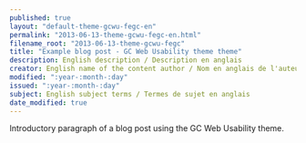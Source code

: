 ```yaml
---
published: true
layout: "default-theme-gcwu-fegc-en"
permalink: "2013-06-13-theme-gcwu-fegc-en.html"
filename_root: "2013-06-13-theme-gcwu-fegc"
title: "Example blog post - GC Web Usability theme theme"
description: English description / Description en anglais
creator: English name of the content author / Nom en anglais de l'auteur du contenu
modified: ":year-:month-:day"
issued: ":year-:month-:day"
subject: English subject terms / Termes de sujet en anglais
date_modified: true
---
```


Introductory paragraph of a blog post using the GC Web Usability theme.
